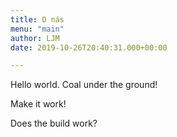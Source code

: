 ```yaml
---
title: O nás
menu: "main"
author: LJM
date: 2019-10-26T20:40:31.000+00:00

---
```

Hello world. Coal under the ground!

Make it work!

Does the build work?

